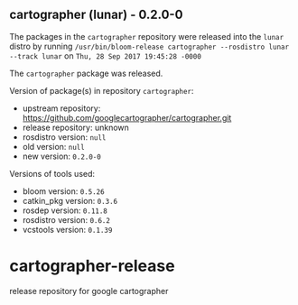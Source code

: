 ## cartographer (lunar) - 0.2.0-0

The packages in the `cartographer` repository were released into the `lunar` distro by running `/usr/bin/bloom-release cartographer --rosdistro lunar --track lunar` on `Thu, 28 Sep 2017 19:45:28 -0000`

The `cartographer` package was released.

Version of package(s) in repository `cartographer`:

- upstream repository: https://github.com/googlecartographer/cartographer.git
- release repository: unknown
- rosdistro version: `null`
- old version: `null`
- new version: `0.2.0-0`

Versions of tools used:

- bloom version: `0.5.26`
- catkin_pkg version: `0.3.6`
- rosdep version: `0.11.8`
- rosdistro version: `0.6.2`
- vcstools version: `0.1.39`


# cartographer-release
release repository for google cartographer
